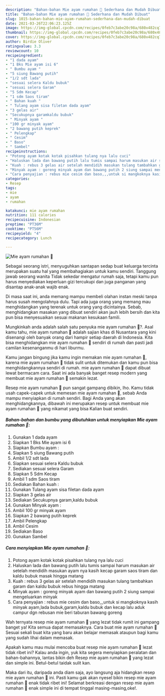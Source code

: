 ```yaml
---
description: "Bahan-bahan Mie ayam rumahan 🍜 Sederhana dan Mudah Dibuat"
title: "Bahan-bahan Mie ayam rumahan 🍜 Sederhana dan Mudah Dibuat"
slug: 1015-bahan-bahan-mie-ayam-rumahan-sederhana-dan-mudah-dibuat
date: 2021-03-26T22:06:23.125Z
image: https://img-global.cpcdn.com/recipes/0feb7c3abe20c98a/680x482cq70/mie-ayam-rumahan-🍜-foto-resep-utama.jpg
thumbnail: https://img-global.cpcdn.com/recipes/0feb7c3abe20c98a/680x482cq70/mie-ayam-rumahan-🍜-foto-resep-utama.jpg
cover: https://img-global.cpcdn.com/recipes/0feb7c3abe20c98a/680x482cq70/mie-ayam-rumahan-🍜-foto-resep-utama.jpg
author: Birdie Oliver
ratingvalue: 3.3
reviewcount: 10
recipeingredient:
- "1 dada ayam"
- "1 Bks Mie ayam isi 6"
- " Bumbu ayam "
- "5 siung Bawang putih"
- "1/2 sdt lada"
- "sesuai selera Kaldu bubuk"
- "sesuai selera Garam"
- "5 Sdm Kecap"
- "1 sdm Saos tiram"
- " Bahan kuah "
- " Tulang ayam sisa filetan dada ayam"
- "3 gelas air"
- "Secukupnya garamkaldu bubuk"
- " Minyak ayam "
- "100 gr minyak ayam"
- "2 bawang putih keprek"
- " Pelengkap"
- " Cesim"
- " Baso"
- " Sambel"
recipeinstructions:
- "Potong ayam kotak kotak pisahkan tulang nya lalu cuci"
- "Haluskan lada dan bawang putih lalu tumis sampai harum masukan air setelah mendidih masukan ayam nya kasih kecap garam saos tiram dan kaldu bubuk masak hingga matang"
- "Kuah : rebus 3 gelas air setelah mendidih masukan tulang tambahkan garam dan kaldu bubuk rebus hingga matang"
- "Minyak ayam : goreng minyak ayam dan bawang putih 2 siung sampai mengeluarkan minyak"
- "Cara penyajian : rebus mie cesim dan baso,,,untuk si mangkoknya kasih minyak ayam,lada bubuk,garam,kaldu bubuk dan kecap lalu aduk campur dgn rebusan mie beri taburan bawang goreng"
categories:
- Resep
tags:
- mie
- ayam
- rumahan

katakunci: mie ayam rumahan 
nutrition: 111 calories
recipecuisine: Indonesian
preptime: "PT36M"
cooktime: "PT56M"
recipeyield: "4"
recipecategory: Lunch

---
```



![Mie ayam rumahan 🍜](https://img-global.cpcdn.com/recipes/0feb7c3abe20c98a/680x482cq70/mie-ayam-rumahan-🍜-foto-resep-utama.jpg)

Sebagai seorang istri, menyuguhkan santapan sedap buat keluarga tercinta merupakan suatu hal yang membahagiakan untuk kamu sendiri. Tanggung jawab seorang  wanita Tidak sekedar mengatur rumah saja, tetapi kamu pun harus menyediakan keperluan gizi tercukupi dan juga panganan yang disantap anak-anak wajib enak.

Di masa  saat ini, anda memang mampu membeli olahan instan meski tanpa harus susah mengolahnya dulu. Tapi ada juga orang yang memang mau menghidangkan yang terenak untuk orang yang dicintainya. Sebab, menghidangkan masakan yang dibuat sendiri akan jauh lebih bersih dan kita pun bisa menyesuaikan sesuai makanan kesukaan famili. 



Mungkinkah anda adalah salah satu penyuka mie ayam rumahan 🍜?. Asal kamu tahu, mie ayam rumahan 🍜 adalah sajian khas di Nusantara yang kini disenangi oleh banyak orang dari hampir setiap daerah di Indonesia. Kita bisa menghidangkan mie ayam rumahan 🍜 sendiri di rumah dan pasti jadi camilan kesenanganmu di hari liburmu.

Kamu jangan bingung jika kamu ingin memakan mie ayam rumahan 🍜, karena mie ayam rumahan 🍜 tidak sulit untuk ditemukan dan kamu pun bisa menghidangkannya sendiri di rumah. mie ayam rumahan 🍜 dapat dibuat lewat bermacam cara. Saat ini ada banyak banget resep modern yang membuat mie ayam rumahan 🍜 semakin lezat.

Resep mie ayam rumahan 🍜 pun sangat gampang dibikin, lho. Kamu tidak usah capek-capek untuk memesan mie ayam rumahan 🍜, sebab Anda mampu menyiapkan di rumah sendiri. Bagi Anda yang akan menghidangkannya, dibawah ini merupakan resep untuk membuat mie ayam rumahan 🍜 yang nikamat yang bisa Kalian buat sendiri.

<!--inarticleads1-->

##### Bahan-bahan dan bumbu yang dibutuhkan untuk menyiapkan Mie ayam rumahan 🍜:

1. Gunakan 1 dada ayam
1. Siapkan 1 Bks Mie ayam isi 6
1. Siapkan  Bumbu ayam :
1. Siapkan 5 siung Bawang putih
1. Ambil 1/2 sdt lada
1. Siapkan sesuai selera Kaldu bubuk
1. Sediakan sesuai selera Garam
1. Siapkan 5 Sdm Kecap
1. Ambil 1 sdm Saos tiram
1. Sediakan  Bahan kuah :
1. Gunakan  Tulang ayam sisa filetan dada ayam
1. Siapkan 3 gelas air
1. Sediakan Secukupnya garam,kaldu bubuk
1. Gunakan  Minyak ayam :
1. Ambil 100 gr minyak ayam
1. Siapkan 2 bawang putih keprek
1. Ambil  Pelengkap
1. Ambil  Cesim
1. Sediakan  Baso
1. Gunakan  Sambel




<!--inarticleads2-->

##### Cara menyiapkan Mie ayam rumahan 🍜:

1. Potong ayam kotak kotak pisahkan tulang nya lalu cuci
1. Haluskan lada dan bawang putih lalu tumis sampai harum masukan air setelah mendidih masukan ayam nya kasih kecap garam saos tiram dan kaldu bubuk masak hingga matang
1. Kuah : rebus 3 gelas air setelah mendidih masukan tulang tambahkan garam dan kaldu bubuk rebus hingga matang
1. Minyak ayam : goreng minyak ayam dan bawang putih 2 siung sampai mengeluarkan minyak
1. Cara penyajian : rebus mie cesim dan baso,,,untuk si mangkoknya kasih minyak ayam,lada bubuk,garam,kaldu bubuk dan kecap lalu aduk campur dgn rebusan mie beri taburan bawang goreng




Wah ternyata resep mie ayam rumahan 🍜 yang lezat tidak rumit ini gampang banget ya! Kita semua dapat memasaknya. Cara buat mie ayam rumahan 🍜 Sesuai sekali buat kita yang baru akan belajar memasak ataupun bagi kamu yang sudah lihai dalam memasak.

Apakah kamu mau mulai mencoba buat resep mie ayam rumahan 🍜 lezat tidak ribet ini? Kalau anda ingin, yuk kita segera menyiapkan peralatan dan bahan-bahannya, lantas bikin deh Resep mie ayam rumahan 🍜 yang lezat dan simple ini. Betul-betul taidak sulit kan. 

Maka dari itu, daripada anda diam saja, ayo langsung aja hidangkan resep mie ayam rumahan 🍜 ini. Pasti kamu gak akan nyesel bikin resep mie ayam rumahan 🍜 enak tidak ribet ini! Selamat berkreasi dengan resep mie ayam rumahan 🍜 enak simple ini di tempat tinggal masing-masing,oke!.

